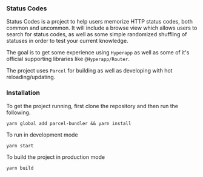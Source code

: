 ### Status Codes

Status Codes is a project to help users memorize HTTP status codes, both common and uncommon. It will include a browse view which allows users to search for status codes, as well as some simple randomized shuffling of statuses in order to test your current knowledge.

The goal is to get some experience using `Hyperapp` as well as some of it's official supporting libraries like `@Hyperapp/Router`. 

The project uses `Parcel` for building as well as developing with hot reloading/updating.


### Installation
To get the project running, first clone the repository and then run the following.

```
yarn global add parcel-bundler && yarn install
```

To run in development mode
```
yarn start
```

To build the project in production mode
```
yarn build
```